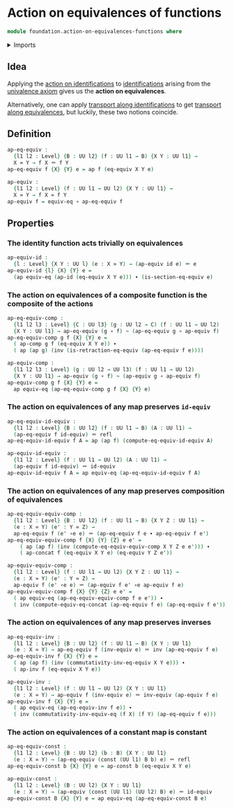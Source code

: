 # Action on equivalences of functions

```agda
module foundation.action-on-equivalences-functions where
```

<details><summary>Imports</summary>

```agda
open import foundation.action-on-identifications-functions
open import foundation.equivalences
open import foundation.univalence
open import foundation.universe-levels

open import foundation-core.constant-maps
open import foundation-core.function-types
open import foundation-core.homotopies
open import foundation-core.identity-types
```

</details>

## Idea

Applying the
[action on identifications](foundation.action-on-identifications-functions.md)
to [identifications](foundation-core.identity-types.md) arising from the
[univalence axiom](foundation.univalence.md) gives us the **action on
equivalences**.

Alternatively, one can apply
[transport along identifications](foundation-core.transport-along-identifications.md)
to get
[transport along equivalences](foundation.transport-along-equivalences.md), but
luckily, these two notions coincide.

## Definition

```agda
ap-eq-equiv :
  {l1 l2 : Level} {B : UU l2} (f : UU l1 → B) {X Y : UU l1} →
  X ≃ Y → f X ＝ f Y
ap-eq-equiv f {X} {Y} e = ap f (eq-equiv X Y e)

ap-equiv :
  {l1 l2 : Level} (f : UU l1 → UU l2) {X Y : UU l1} →
  X ≃ Y → f X ≃ f Y
ap-equiv f = equiv-eq ∘ ap-eq-equiv f
```

## Properties

### The identity function acts trivially on equivalences

```agda
ap-equiv-id :
  {l : Level} {X Y : UU l} (e : X ≃ Y) → (ap-equiv id e) ＝ e
ap-equiv-id {l} {X} {Y} e =
  (ap equiv-eq (ap-id (eq-equiv X Y e))) ∙ (is-section-eq-equiv e)
```

### The action on equivalences of a composite function is the composite of the actions

```agda
ap-eq-equiv-comp :
  {l1 l2 l3 : Level} {C : UU l3} (g : UU l2 → C) (f : UU l1 → UU l2)
  {X Y : UU l1} → ap-eq-equiv (g ∘ f) ~ (ap-eq-equiv g ∘ ap-equiv f)
ap-eq-equiv-comp g f {X} {Y} e =
  ( ap-comp g f (eq-equiv X Y e)) ∙
  ( ap (ap g) (inv (is-retraction-eq-equiv (ap-eq-equiv f e))))

ap-equiv-comp :
  {l1 l2 l3 : Level} (g : UU l2 → UU l3) (f : UU l1 → UU l2)
  {X Y : UU l1} → ap-equiv (g ∘ f) ~ (ap-equiv g ∘ ap-equiv f)
ap-equiv-comp g f {X} {Y} e =
  ap equiv-eq (ap-eq-equiv-comp g f {X} {Y} e)
```

### The action on equivalences of any map preserves `id-equiv`

```agda
ap-eq-equiv-id-equiv :
  {l1 l2 : Level} {B : UU l2} (f : UU l1 → B) (A : UU l1) →
  (ap-eq-equiv f id-equiv) ＝ refl
ap-eq-equiv-id-equiv f A = ap (ap f) (compute-eq-equiv-id-equiv A)

ap-equiv-id-equiv :
  {l1 l2 : Level} (f : UU l1 → UU l2) (A : UU l1) →
  (ap-equiv f id-equiv) ＝ id-equiv
ap-equiv-id-equiv f A = ap equiv-eq (ap-eq-equiv-id-equiv f A)
```

### The action on equivalences of any map preserves composition of equivalences

```agda
ap-eq-equiv-equiv-comp :
  {l1 l2 : Level} {B : UU l2} (f : UU l1 → B) {X Y Z : UU l1} →
  (e : X ≃ Y) (e' : Y ≃ Z) →
  ap-eq-equiv f (e' ∘e e) ＝ (ap-eq-equiv f e ∙ ap-eq-equiv f e')
ap-eq-equiv-equiv-comp f {X} {Y} {Z} e e' =
    ( ap (ap f) (inv (compute-eq-equiv-equiv-comp X Y Z e e'))) ∙
    ( ap-concat f (eq-equiv X Y e) (eq-equiv Y Z e'))

ap-equiv-equiv-comp :
  {l1 l2 : Level} (f : UU l1 → UU l2) {X Y Z : UU l1} →
  (e : X ≃ Y) (e' : Y ≃ Z) →
  ap-equiv f (e' ∘e e) ＝ (ap-equiv f e' ∘e ap-equiv f e)
ap-equiv-equiv-comp f {X} {Y} {Z} e e' =
  ( ap equiv-eq (ap-eq-equiv-equiv-comp f e e')) ∙
  ( inv (compute-equiv-eq-concat (ap-eq-equiv f e) (ap-eq-equiv f e')))
```

### The action on equivalences of any map preserves inverses

```agda
ap-eq-equiv-inv :
  {l1 l2 : Level} {B : UU l2} (f : UU l1 → B) {X Y : UU l1}
  (e : X ≃ Y) → ap-eq-equiv f (inv-equiv e) ＝ inv (ap-eq-equiv f e)
ap-eq-equiv-inv f {X} {Y} e =
  ( ap (ap f) (inv (commutativity-inv-eq-equiv X Y e))) ∙
  ( ap-inv f (eq-equiv X Y e))

ap-equiv-inv :
  {l1 l2 : Level} (f : UU l1 → UU l2) {X Y : UU l1}
  (e : X ≃ Y) → ap-equiv f (inv-equiv e) ＝ inv-equiv (ap-equiv f e)
ap-equiv-inv f {X} {Y} e =
  ( ap equiv-eq (ap-eq-equiv-inv f e)) ∙
  ( inv (commutativity-inv-equiv-eq (f X) (f Y) (ap-eq-equiv f e)))
```

### The action on equivalences of a constant map is constant

```agda
ap-eq-equiv-const :
  {l1 l2 : Level} {B : UU l2} (b : B) {X Y : UU l1}
  (e : X ≃ Y) → (ap-eq-equiv (const (UU l1) B b) e) ＝ refl
ap-eq-equiv-const b {X} {Y} e = ap-const b (eq-equiv X Y e)

ap-equiv-const :
  {l1 l2 : Level} (B : UU l2) {X Y : UU l1}
  (e : X ≃ Y) → (ap-equiv (const (UU l1) (UU l2) B) e) ＝ id-equiv
ap-equiv-const B {X} {Y} e = ap equiv-eq (ap-eq-equiv-const B e)
```
